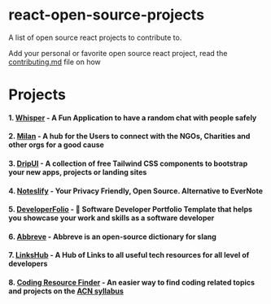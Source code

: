 # react-open-source-projects

A list of open source react projects to contribute to.

Add your personal or favorite open source react project, read the [contributing.md](https://github.com/Dun-sin/react-open-source-projects/blob/main/CONTRIBUTING.md) file on how

# Projects

#### 1. [Whisper](https://github.com/Dun-sin/Whisper) - A Fun Application to have a random chat with people safely

#### 2. [Milan](https://github.com/IAmTamal/Milan) - A hub for the Users to connect with the NGOs, Charities and other orgs for a good cause

#### 3. [DripUI](https://github.com/khazifire/DripUI) - A collection of free Tailwind CSS components to bootstrap your new apps, projects or landing sites

#### 4. [Noteslify](https://github.com/dvstechlabs/Noteslify) - Your Privacy Friendly, Open Source. Alternative to EverNote

#### 5. [DeveloperFolio](https://github.com/saadpasta/developerFolio) - 🚀 Software Developer Portfolio Template that helps you showcase your work and skills as a software developer

#### 6. [Abbreve](https://github.com/Njong392/Abbreve) - Abbreve is an open-source dictionary for slang

#### 7. [LinksHub](https://github.com/rupali-codes/LinksHub) - A Hub of Links to all useful tech resources for all level of developers

#### 8. [Coding Resource Finder](https://github.com/Ngoakor12/coding-resource-finder) - An easier way to find coding related topics and projects on the [ACN syllabus](http://syllabus.africacode.net/)
